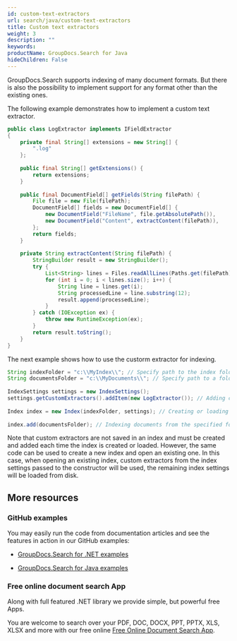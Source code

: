 ```yaml
---
id: custom-text-extractors
url: search/java/custom-text-extractors
title: Custom text extractors
weight: 3
description: ""
keywords: 
productName: GroupDocs.Search for Java
hideChildren: False
---
```

GroupDocs.Search supports indexing of many document formats. But there is also the possibility to implement support for any format other than the existing ones.

The following example demonstrates how to implement a custom text extractor.



```java
public class LogExtractor implements IFieldExtractor
{
    private final String[] extensions = new String[] {
        ".log"
    };
 
    public final String[] getExtensions() {
        return extensions;
    }
 
    public final DocumentField[] getFields(String filePath) {
        File file = new File(filePath);
        DocumentField[] fields = new DocumentField[] {
            new DocumentField("FileName", file.getAbsolutePath()),
            new DocumentField("Content", extractContent(filePath)),
        };
        return fields;
    }
 
    private String extractContent(String filePath) {
        StringBuilder result = new StringBuilder();
        try {
            List<String> lines = Files.readAllLines(Paths.get(filePath), StandardCharsets.UTF_8);
            for (int i = 0; i < lines.size(); i++) {
                String line = lines.get(i);
                String processedLine = line.substring(12);
                result.append(processedLine);
            }
        } catch (IOException ex) {
            throw new RuntimeException(ex);
        }
        return result.toString();
    }
}
```

The next example shows how to use the custorm extractor for indexing.



```java
String indexFolder = "c:\\MyIndex\\"; // Specify path to the index folder
String documentsFolder = "c:\\MyDocuments\\"; // Specify path to a folder containing documents to search
 
IndexSettings settings = new IndexSettings();
settings.getCustomExtractors().addItem(new LogExtractor()); // Adding custom text extractor to the index settings
 
Index index = new Index(indexFolder, settings); // Creating or loading an index
 
index.add(documentsFolder); // Indexing documents from the specified folder
```

Note that custom extractors are not saved in an index and must be created and added each time the index is created or loaded. However, the same code can be used to create a new index and open an existing one. In this case, when opening an existing index, custom extractors from the index settings passed to the constructor will be used, the remaining index settings will be loaded from disk.

## More resources

### GitHub examples

You may easily run the code from documentation articles and see the features in action in our GitHub examples:

*   [GroupDocs.Search for .NET examples](https://github.com/groupdocs-search/GroupDocs.Search-for-.NET)
    
*   [GroupDocs.Search for Java examples](https://github.com/groupdocs-search/GroupDocs.Search-for-Java)
    

### Free online document search App

Along with full featured .NET library we provide simple, but powerful free Apps.

You are welcome to search over your PDF, DOC, DOCX, PPT, PPTX, XLS, XLSX and more with our free online [Free Online Document Search App](https://products.groupdocs.app/search).
